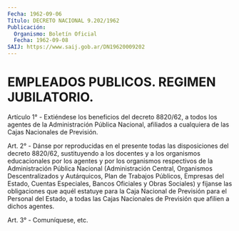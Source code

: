 ```yaml
---
Fecha: 1962-09-06
Título: DECRETO NACIONAL 9.202/1962
Publicación:
  Organismo: Boletín Oficial
  Fecha: 1962-09-08
SAIJ: https://www.saij.gob.ar/DN19620009202
---
```

# EMPLEADOS PUBLICOS. REGIMEN JUBILATORIO.

<a id="1"></a>
Artículo 1° - Extiéndese los beneficios del decreto 8820/62, a todos los agentes de la Administración Pública Nacional, afiliados a cualquiera de las Cajas Nacionales de Previsión.

<a id="2"></a>
Art. 2° - Dánse por reproducidas en el presente todas las disposiciones del decreto 8820/62, sustituyendo a los docentes y a los organismos educacionales por los agentes y por los organismos respectivos de la Administración Pública Nacional (Administración Central, Organismos Descentralizados y Autárquicos, Plan de Trabajos Públicos, Empresas del Estado, Cuentas Especiales, Bancos Oficiales y Obras Sociales) y fíjanse las obligaciones que aquél estatuye para la Caja Nacional de Previsión para el Personal del Estado, a todas las Cajas Nacionales de Previsión que afilien a dichos agentes.

<a id="3"></a>
Art. 3° - Comuníquese, etc.